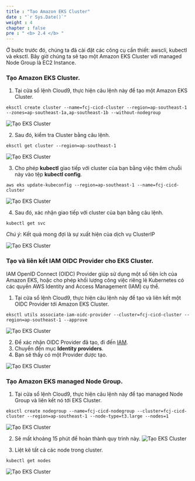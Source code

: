 ```yaml
---
title : "Tạo Amazon EKS Cluster"
date : "`r Sys.Date()`"
weight : 4
chapter : false
pre : " <b> 2.4 </b> "
---
```


Ở bước trước đó, chúng ta đã cài đặt các công cụ cần thiết: awscli, kubectl và eksctl. Bây giờ chúng ta sẽ tạo một Amazon EKS Cluster với managed Node Group là EC2 Instance.

### Tạo Amazon EKS Cluster.
1. Tại cửa sổ lệnh Cloud9, thực hiện câu lệnh này để tạo một Amazon EKS Cluster.
```
eksctl create cluster --name=fcj-cicd-cluster --region=ap-southeast-1 --zones=ap-southeast-1a,ap-southeast-1b --without-nodegroup
```

![Tạo EKS Cluster](../../../images/2.prerequisites/2.4.createekscluster/2.4.1.createekscluster.png?pc=60pt)

2. Sau đó, kiểm tra Cluster bằng câu lệnh.
```
eksctl get cluster --region=ap-southeast-1
```

![Tạo EKS Cluster](../../../images/2.prerequisites/2.4.createekscluster/2.4.2.createekscluster.png?pc=60pt)

3. Cho phép **kubectl** giao tiếp với cluster của bạn bằng việc thêm chuỗi này vào tệp **kubectl config**.
```
aws eks update-kubeconfig --region=ap-southeast-1 --name=fcj-cicd-cluster
```
![Tạo EKS Cluster](../../../images/2.prerequisites/2.4.createekscluster/2.4.3.createekscluster.png?pc=60pt)

4. Sau đó, xác nhận giao tiếp với cluster của bạn bằng câu lệnh.
```
kubectl get svc
```

*Chú ý*: Kết quả mong đợi là sự xuất hiện của dịch vụ ClusterIP

![Tạo EKS Cluster](../../../images/2.prerequisites/2.4.createekscluster/2.4.4.createekscluster.png?pc=60pt)


### Tạo và liên kết IAM OIDC Provider cho EKS Cluster.
IAM OpenID Connect (OIDC) Provider giúp sử dụng một số tiện ích của Amazon EKS, hoặc cho phép khối lượng công việc riêng lẻ Kubernetes có các quyền AWS Identity and Access Management (IAM) cụ thể.
1. Tại cửa sổ lệnh Cloud9, thực hiện câu lệnh này để tạo và liên kết một OIDC Provider tới Amazon EKS Cluster.
```
eksctl utils associate-iam-oidc-provider --cluster=fcj-cicd-cluster --region=ap-southeast-1 --approve
```
![Tạo EKS Cluster](../../../images/2.prerequisites/2.4.createekscluster/2.4.5.createekscluster.png?pc=60pt)

2. Để xác nhận OIDC Provider đã tạo, đi đến [IAM](https://us-east-1.console.aws.amazon.com/iam/home?region=ap-southeast-1).
3. Chuyển đến mục **Identity providers**. 
4. Bạn sẽ thấy có một Provider được tạo.

![Tạo EKS Cluster](../../../images/2.prerequisites/2.4.createekscluster/2.4.6.createekscluster.png?pc=60pt)

### Tạo Amazon EKS managed Node Group.
1. Tại cửa sổ lệnh Cloud9, thực hiện câu lệnh này để tạo managed Node Group và liên kết nó tới EKS Cluster.
```
eksctl create nodegroup --name=fcj-cicd-nodegroup --cluster=fcj-cicd-cluster --region=ap-southeast-1 --node-type=t3.large --nodes=1
```

![Tạo EKS Cluster](../../../images/2.prerequisites/2.4.createekscluster/2.4.7.createekscluster.png?pc=60pt)

2. Sẽ mất khoảng 15 phút để hoàn thành quy trình này.
![Tạo EKS Cluster](../../../images/2.prerequisites/2.4.createekscluster/2.4.8.createekscluster.png?pc=60pt)

3. Liệt kê tất cả các node trong cluster.
```
kubectl get nodes
```
![Tạo EKS Cluster](../../../images/2.prerequisites/2.4.createekscluster/2.4.9.createekscluster.png?pc=60pt)

